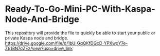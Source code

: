 # Ready-To-Go-Mini-PC-With-Kaspa-Node-And-Bridge
This repository will provide the file to quickly be able to start your public or private Kaspa node and bridge.
https://drive.google.com/file/d/1bU_GqQKfDGcD-YPXwxY7e-Z618N7dZEz/view?usp=drive_link
